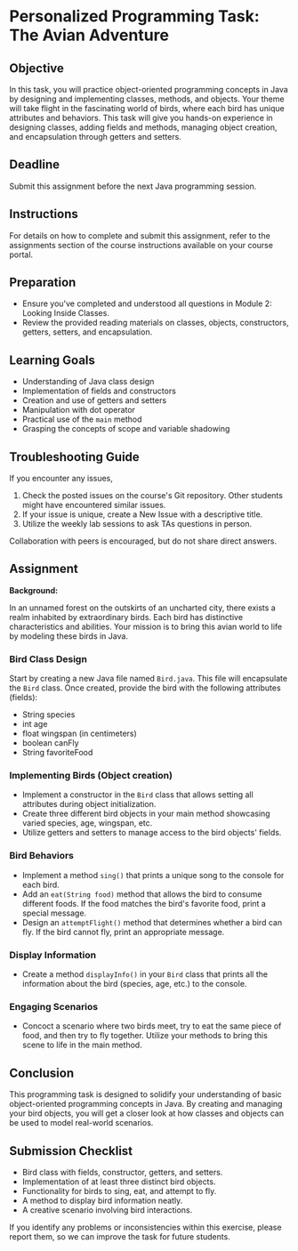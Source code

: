 # Personalized Programming Task: The Avian Adventure

## Objective

In this task, you will practice object-oriented programming concepts in Java by designing and implementing classes, methods, and objects. Your theme will take flight in the fascinating world of birds, where each bird has unique attributes and behaviors. This task will give you hands-on experience in designing classes, adding fields and methods, managing object creation, and encapsulation through getters and setters. 

## Deadline

Submit this assignment before the next Java programming session.

## Instructions

For details on how to complete and submit this assignment, refer to the assignments section of the course instructions available on your course portal.

## Preparation

- Ensure you've completed and understood all questions in Module 2: Looking Inside Classes.
- Review the provided reading materials on classes, objects, constructors, getters, setters, and encapsulation.

## Learning Goals

- Understanding of Java class design
- Implementation of fields and constructors
- Creation and use of getters and setters
- Manipulation with dot operator
- Practical use of the `main` method
- Grasping the concepts of scope and variable shadowing

## Troubleshooting Guide

If you encounter any issues,
1. Check the posted issues on the course's Git repository. Other students might have encountered similar issues.
2. If your issue is unique, create a New Issue with a descriptive title.
3. Utilize the weekly lab sessions to ask TAs questions in person. 

Collaboration with peers is encouraged, but do not share direct answers.

## Assignment

**Background:**

In an unnamed forest on the outskirts of an uncharted city, there exists a realm inhabited by extraordinary birds. Each bird has distinctive characteristics and abilities. Your mission is to bring this avian world to life by modeling these birds in Java.

### Bird Class Design

Start by creating a new Java file named `Bird.java`. This file will encapsulate the `Bird` class. Once created, provide the bird with the following attributes (fields):

- String species
- int age
- float wingspan (in centimeters)
- boolean canFly
- String favoriteFood

### Implementing Birds (Object creation)

- Implement a constructor in the `Bird` class that allows setting all attributes during object initialization.
- Create three different bird objects in your main method showcasing varied species, age, wingspan, etc.
- Utilize getters and setters to manage access to the bird objects' fields.

### Bird Behaviors

- Implement a method `sing()` that prints a unique song to the console for each bird.
- Add an `eat(String food)` method that allows the bird to consume different foods. If the food matches the bird's favorite food, print a special message.
- Design an `attemptFlight()` method that determines whether a bird can fly. If the bird cannot fly, print an appropriate message.

### Display Information

- Create a method `displayInfo()` in your `Bird` class that prints all the information about the bird (species, age, etc.) to the console.

### Engaging Scenarios

- Concoct a scenario where two birds meet, try to eat the same piece of food, and then try to fly together. Utilize your methods to bring this scene to life in the main method.

## Conclusion

This programming task is designed to solidify your understanding of basic object-oriented programming concepts in Java. By creating and managing your bird objects, you will get a closer look at how classes and objects can be used to model real-world scenarios.

## Submission Checklist

- Bird class with fields, constructor, getters, and setters.
- Implementation of at least three distinct bird objects.
- Functionality for birds to sing, eat, and attempt to fly.
- A method to display bird information neatly.
- A creative scenario involving bird interactions.

If you identify any problems or inconsistencies within this exercise, please report them, so we can improve the task for future students.
